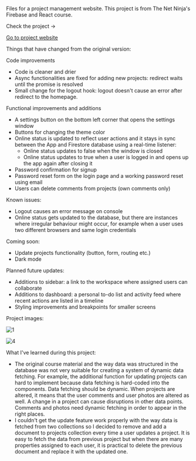 Files for a project management website. This project is from The Net Ninja's Firebase and React course.

Check the project ->

<a href="https://javascript-d1a2d.web.app/">Go to project website</a>

Things that have changed from the original version:

Code improvements

* Code is cleaner and drier
* Async functionalities are fixed for adding new projects: redirect waits until the promise is resolved
* Small change for the logout hook: logout doesn't cause an error after redirect to the homepage.

Functional improvements and additions

* A settings button on the bottom left corner that opens the settings window
* Buttons for changing the theme color
* Online status is updated to reflect user actions and it stays in sync between the App and Firestore database using a real-time listener:
   - Online status updates to false when the window is closed
   - Online status updates to true when a user is logged in and opens up the app again after closing it
* Password confirmation for signup
* Password reset form on the login page and a working password reset using email
* Users can delete comments from projects (own comments only)

Known issues:

* Logout causes an error message on console
* Online status gets updated to the database, but there are instances where irregular behaviour might occur, for example when a user uses two different browsers and same login credentials

Coming soon:

* Update projects functionality (button, form, routing etc.)
* Dark mode

Planned future updates:

* Additions to sidebar: a link to the workspace where assigned users can collaborate
* Additions to dashboard: a personal to-do list and activity feed where recent actions are listed in a timeline
* Styling improvements and breakpoints for smaller screens

Project images:

  
![1](https://github.com/user-attachments/assets/b47b4269-f304-4868-85cf-e8610d36be9f)


![4](https://github.com/user-attachments/assets/59412fbc-283f-4ca2-8919-c9b1dad48b65)

What I've learned during this project:

* The original course material and the way data was structured in the database was not very suitable for creating a system of dynamic data fetching.
  For example, the additional function for updating projects can hard to implement because data fetching is hard-coded into the components. Data fetching should be dynamic. When projects are altered, it means that the user comments and user photos are altered as well. A change in a project can cause disruptions in other data points. Comments and photos need dynamic fetching in order to appear in the right places.
* I couldn't get the update feature work properly with the way data is fetched from two collections so I decided to remove and add a document to projects collection every time a user updates a project. It is easy to fetch the data from previous project but when there are many properties assigned to each user, it is practical to delete the previous document and replace it with the updated one.
